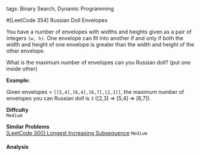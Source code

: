 tags: Binary Search, Dynamic Programming

#[LeetCode 354] Russian Doll Envelopes

You have a number of envelopes with widths and heights given as a pair of integers `(w, h)`. 
One envelope can fit into another if and only if both the width and height of one envelope is 
greater than the width and height of the other envelope.

What is the maximum number of envelopes can you Russian doll? (put one inside other)

**Example:**

Given envelopes = `[[5,4],[6,4],[6,7],[2,3]]`, the maximum number of envelopes you can Russian doll is `3` ([2,3] => [5,4] => [6,7]).



**Diffculty**  
`Medium`

**Similar Problems**  
[[LeetCode 300] Longest Increasing Subsequence]() `Medium`


#### Analysis

